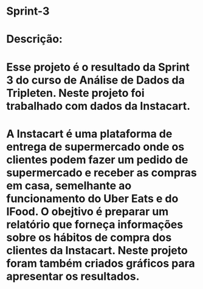 # Sprint-3
# Descrição:
# Esse projeto é o resultado da Sprint 3 do curso de Análise de Dados da Tripleten. Neste projeto foi trabalhado com dados da Instacart.
# A Instacart é uma plataforma de entrega de supermercado onde os clientes podem fazer um pedido de supermercado e receber as compras em casa, semelhante ao funcionamento do Uber Eats e do IFood. O obejtivo é preparar um relatório que forneça informações sobre os hábitos de compra dos clientes da Instacart. Neste projeto foram também criados gráficos para apresentar os resultados. 

